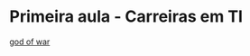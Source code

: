 # Primeira aula - Carreiras em TI 
[god of war](https://www.google.com/url?sa=i&url=https%3A%2F%2Fscreenrant.com%2Fgod-war-best-things-after-beating-game%2F&psig=AOvVaw1Dt_zMRitdl7zyQc0P_cXJ&ust=1742343750810000&source=images&cd=vfe&opi=89978449&ved=0CBQQjRxqFwoTCPDy5cCukowDFQAAAAAdAAAAABAE)
